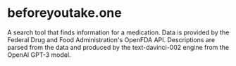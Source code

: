 # beforeyoutake.one
A search tool that finds information for a medication. Data is provided by the Federal Drug and Food Administration's OpenFDA API. Descriptions are parsed from the data and produced by the text-davinci-002 engine from the OpenAI GPT-3 model.
